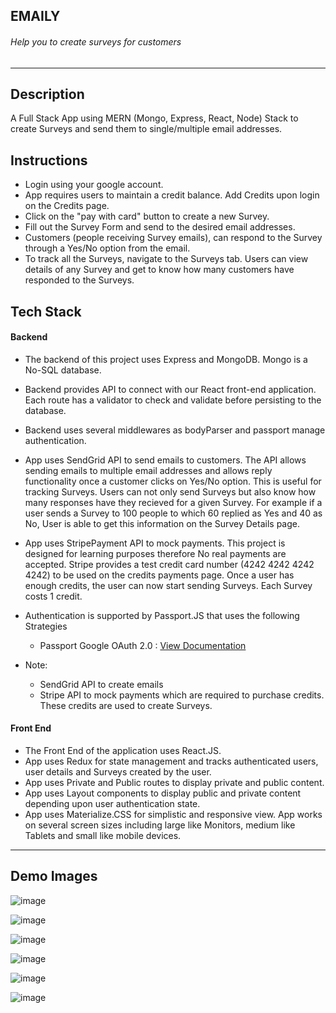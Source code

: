 ## EMAILY

###### Help you to create surveys for customers

---

## Description

A Full Stack App using MERN (Mongo, Express, React, Node) Stack to create Surveys and send them to single/multiple email addresses.

## Instructions

-   Login using your google account.
-   App requires users to maintain a credit balance. Add Credits upon login on the Credits page.
-   Click on the "pay with card" button to create a new Survey.
-   Fill out the Survey Form and send to the desired email addresses.
-   Customers (people receiving Survey emails), can respond to the Survey through a Yes/No option from the email.
-   To track all the Surveys, navigate to the Surveys tab. Users can view details of any Survey and get to know how many customers have responded to the Surveys.

## Tech Stack

#### Backend

-   The backend of this project uses Express and MongoDB. Mongo is a No-SQL database.
-   Backend provides API to connect with our React front-end application. Each route has a validator to check and validate before persisting to the database.
-   Backend uses several middlewares as bodyParser and passport manage authentication.
-   App uses SendGrid API to send emails to customers. The API allows sending emails to multiple email addresses and allows reply functionality once a customer clicks on Yes/No option. This is useful for tracking Surveys. Users can not only send Surveys but also know how many responses have they recieved for a given Survey. For example if a user sends a Survey to 100 people to which 60 replied as Yes and 40 as No, User is able to get this information on the Survey Details page.
-   App uses StripePayment API to mock payments. This project is designed for learning purposes therefore No real payments are accepted. Stripe provides a test credit card number (4242 4242 4242 4242) to be used on the credits payments page. Once a user has enough credits, the user can now start sending Surveys. Each Survey costs 1 credit.
-   Authentication is supported by Passport.JS that uses the following Strategies

    -   Passport Google OAuth 2.0 : [View Documentation](http://www.passportjs.org/packages/passport-google-oauth20/ "passport-google-oauth20")

-   Note:
    -   SendGrid API to create emails
    -   Stripe API to mock payments which are required to purchase credits. These credits are used to create Surveys.

#### Front End

-   The Front End of the application uses React.JS.
-   App uses Redux for state management and tracks authenticated users, user details and Surveys created by the user.
-   App uses Private and Public routes to display private and public content.
-   App uses Layout components to display public and private content depending upon user authentication state.
-   App uses Materialize.CSS for simplistic and responsive view. App works on several screen sizes including large like Monitors, medium like Tablets and small like mobile devices.

---

## Demo Images

![image](https://drive.google.com/uc?export=view&id=1NJJjhw3YiFuZehJtTZ1A-tqdwJ9byuO9)

![image](https://drive.google.com/uc?export=view&id=1xXcxxQcWveu4KLVmh3SkCJoNzKsDDMhy)

![image](https://drive.google.com/uc?export=view&id=1YFchTh9HJeLz6OWh_OVGMbuIogTBNIyN)

![image](https://drive.google.com/uc?export=view&id=1lblST0rq2NiIdJgBiJZvsphdvPVv_n4g)

![image](https://drive.google.com/uc?export=view&id=1z3tp1JbC9lFkP0qfo0gSu__xSGF3GtyY)

![image](https://drive.google.com/uc?export=view&id=1_MNdIWdTTExMbUcrHvqun5kRrj9TG0GN)

